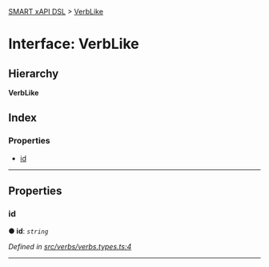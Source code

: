 [SMART xAPI DSL](../README.md) > [VerbLike](../interfaces/verblike.md)

# Interface: VerbLike

## Hierarchy

**VerbLike**

## Index

### Properties

* [id](verblike.md#id)

---

## Properties

<a id="id"></a>

###  id

**● id**: *`string`*

*Defined in [src/verbs/verbs.types.ts:4](https://github.com/Gradiant/smart-xapi-dsl/blob/53fbdb9/src/verbs/verbs.types.ts#L4)*

___

